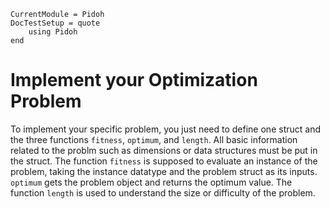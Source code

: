 ```@meta
CurrentModule = Pidoh
DocTestSetup = quote
    using Pidoh
end
```
# Implement your Optimization Problem
To implement your specific problem, you just need to define one struct and the three functions `fitness`, `optimum`, and `length`.
All basic information related to the problm such as dimensions or data structures must be put in the struct. The function `fitness` is supposed to evaluate an instance of the problem, taking the instance datatype and the problem struct as its inputs. `optimum` gets the problem object and returns the optimum value. The function `length` is used to understand the size or difficulty of the problem.